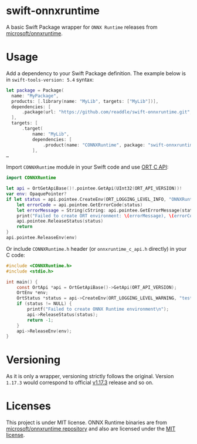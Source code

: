 # swift-onnxruntime
A basic Swift Package wrapper for `ONNX Runtime` releases from [microsoft/onnxruntime](https://github.com/microsoft/onnxruntime).

# Usage
Add a dependency to your Swift Package definition.
The example below is in `swift-tools-version: 5.4` syntax:
```swift
let package = Package(
  name: "MyPackage",
  products: [.library(name: "MyLib", targets: ["MyLib"])],
  dependencies: [
      .package(url: "https://github.com/readdle/swift-onnxruntime.git", .upToNextMinor(from: "1.17.3")),
  ],
  targets: [
      .target(
          name: "MyLib",
          dependencies: [
              .product(name: "CONNXRuntime", package: "swift-onnxruntime"),
          ],
…
```

Import `CONNXRuntime` module in your Swift code and use [ORT C API](https://onnxruntime.ai/docs/api/c/struct_ort_api.html):
```swift
import CONNXRuntime

let api = OrtGetApiBase()!.pointee.GetApi(UInt32(ORT_API_VERSION))!
var env: OpaquePointer?
if let status = api.pointee.CreateEnv(ORT_LOGGING_LEVEL_INFO, "ONNXRuntimeTest", &env) {
    let errorCode = api.pointee.GetErrorCode(status)
    let errorMessage = String(cString: api.pointee.GetErrorMessage(status)!)
    print("Failed to create ORT environment: \(errorMessage), \(errorCode)")
    api.pointee.ReleaseStatus(status)
    return
}
api.pointee.ReleaseEnv(env)
```

Or include `CONNXRuntime.h` header (or `onnxruntime_c_api.h` directly) in your C code:
```c
#include <CONNXRuntime.h>
#include <stdio.h>

int main() {
    const OrtApi *api = OrtGetApiBase()->GetApi(ORT_API_VERSION);
    OrtEnv *env;
    OrtStatus *status = api->CreateEnv(ORT_LOGGING_LEVEL_WARNING, "test", &env);
    if (status != NULL) {
        printf("Failed to create ONNX Runtime environment\n");
        api->ReleaseStatus(status);
        return -1;
    }
    api->ReleaseEnv(env);
}
```

# Versioning
As it is only a wrapper, versioning strictly follows the original.
Version `1.17.3` would correspond to official [v1.17.3](https://github.com/microsoft/onnxruntime/releases/tag/v1.17.3) release
and so on.

# Licenses
This project is under MIT license. ONNX Runtime binaries are
from [microsoft/onnxruntime repository](https://github.com/microsoft/onnxruntime) and also are licensed under
the [MIT license](https://github.com/microsoft/onnxruntime?tab=MIT-1-ov-file#).
